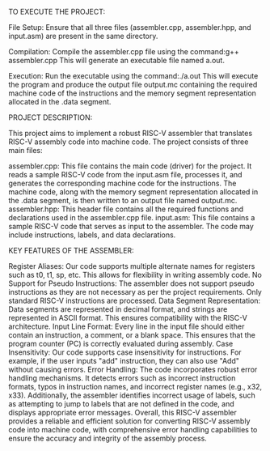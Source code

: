TO EXECUTE THE PROJECT:

File Setup:
Ensure that all three files (assembler.cpp, assembler.hpp, and input.asm) are present in the same directory.

Compilation:
Compile the assembler.cpp file using the command:g++ assembler.cpp
This will generate an executable file named a.out.

Execution:
Run the executable using the command:./a.out
This will execute the program and produce the output file output.mc containing the required machine code of the instructions and the memory segment representation allocated in the .data segment.


PROJECT DESCRIPTION:

This project aims to implement a robust RISC-V assembler that translates RISC-V assembly code into machine code. The project consists of three main files:

assembler.cpp: This file contains the main code (driver) for the project. It reads a sample RISC-V code from the input.asm file, processes it, and generates the corresponding machine code for the instructions. The machine code, along with the memory segment representation allocated in the .data segment, is then written to an output file named output.mc.
assembler.hpp: This header file contains all the required functions and declarations used in the assembler.cpp file.
input.asm: This file contains a sample RISC-V code that serves as input to the assembler. The code may include instructions, labels, and data declarations.

KEY FEATURES OF THE ASSEMBLER:

Register Aliases: Our code supports multiple alternate names for registers such as t0, t1, sp, etc. This allows for flexibility in writing assembly code.
No Support for Pseudo Instructions: The assembler does not support pseudo instructions as they are not necessary as per the project requirements. Only standard RISC-V instructions are processed.
Data Segment Representation: Data segments are represented in decimal format, and strings are represented in ASCII format. This ensures compatibility with the RISC-V architecture.
Input Line Format: Every line in the input file should either contain an instruction, a comment, or a blank space. This ensures that the program counter (PC) is correctly evaluated during assembly.
Case Insensitivity: Our code supports case insensitivity for instructions. For example, if the user inputs "add" instruction, they can also use "Add" without causing errors.
Error Handling: The code incorporates robust error handling mechanisms. It detects errors such as incorrect instruction formats, typos in instruction names, and incorrect register names (e.g., x32, x33). Additionally, the assembler identifies incorrect usage of labels, such as attempting to jump to labels that are not defined in the code, and displays appropriate error messages.
Overall, this RISC-V assembler provides a reliable and efficient solution for converting RISC-V assembly code into machine code, with comprehensive error handling capabilities to ensure the accuracy and integrity of the assembly process.
